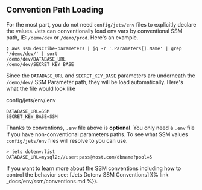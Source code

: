 ## Convention Path Loading

For the most part, you do not need `config/jets/env` files to explicitly declare the values. Jets can conventionally load env vars by conventional SSM path, IE: `/demo/dev` or `/demo/prod`. Here's an example.

    ❯ aws ssm describe-parameters | jq -r '.Parameters[].Name' | grep '/demo/dev/' | sort
    /demo/dev/DATABASE_URL
    /demo/dev/SECRET_KEY_BASE

Since the `DATABASE_URL` and `SECRET_KEY_BASE` parameters are underneath the `/demo/dev/` SSM Parameter path, they will be load automatically. Here's what the file would look like

config/jets/env/.env

    DATABASE_URL=SSM
    SECRET_KEY_BASE=SSM

Thanks to conventions, `.env` file above is **optional**. You only need a `.env` file if you have non-conventional parameters paths. To see what SSM values `config/jets/env` files will resolve to you can use.

    > jets dotenv:list
    DATABASE_URL=mysql2://user:pass@host.com/dbname?pool=5

If you want to learn more about the SSM conventions including how to control the behavior see: [Jets Dotenv SSM Conventions]({% link _docs/env/ssm/conventions.md %}).
